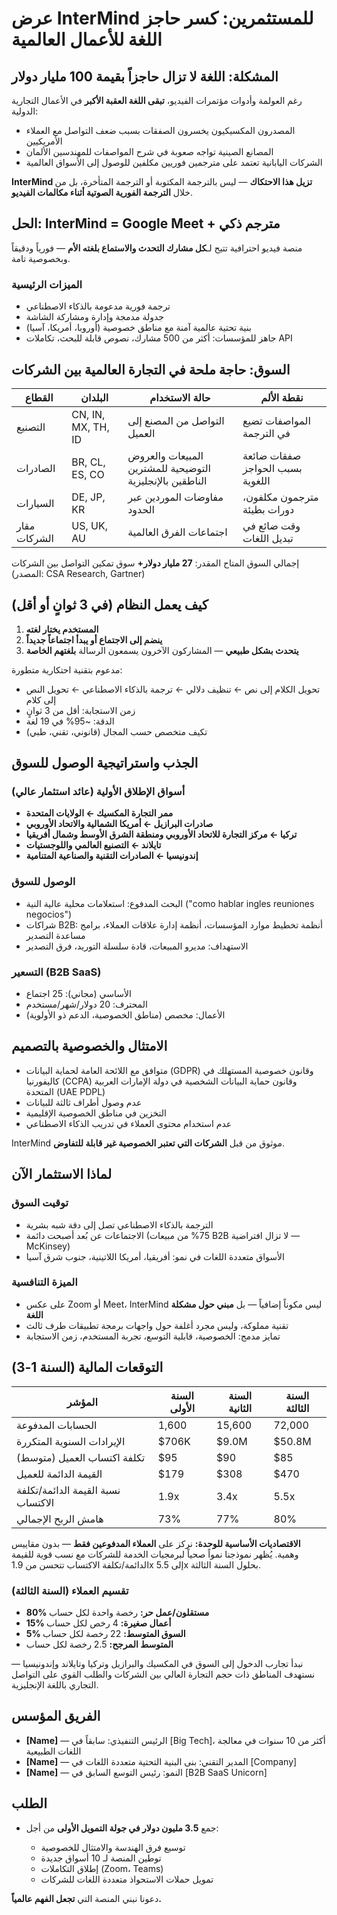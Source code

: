 # عرض InterMind للمستثمرين: كسر حاجز اللغة للأعمال العالمية <Badge type="success" text="محدث" />

## المشكلة: اللغة لا تزال حاجزاً بقيمة 100 مليار دولار

رغم العولمة وأدوات مؤتمرات الفيديو، **تبقى اللغة العقبة الأكبر** في الأعمال التجارية الدولية:

- المصدرون المكسيكيون يخسرون الصفقات بسبب ضعف التواصل مع العملاء الأمريكيين
- المصانع الصينية تواجه صعوبة في شرح المواصفات للمهندسين الألمان
- الشركات اليابانية تعتمد على مترجمين فوريين مكلفين للوصول إلى الأسواق العالمية

**InterMind تزيل هذا الاحتكاك** — ليس بالترجمة المكتوبة أو الترجمة المتأخرة، بل من خلال **الترجمة الفورية الصوتية أثناء مكالمات الفيديو**.

## الحل: InterMind = Google Meet + مترجم ذكي

منصة فيديو احترافية تتيح لـ**كل مشارك التحدث والاستماع بلغته الأم** — فورياً ودقيقاً وبخصوصية تامة.

### الميزات الرئيسية

- ترجمة فورية مدعومة بالذكاء الاصطناعي
- جدولة مدمجة وإدارة ومشاركة الشاشة
- بنية تحتية عالمية آمنة مع مناطق خصوصية (أوروبا، أمريكا، آسيا)
- جاهز للمؤسسات: أكثر من 500 مشارك، نصوص قابلة للبحث، تكاملات API

## السوق: حاجة ملحة في التجارة العالمية بين الشركات

| القطاع | البلدان | حالة الاستخدام | نقطة الألم |
| -------------- | ------------------ | ---------------------------------------- | ----------------------------------- |
| التصنيع | CN, IN, MX, TH, ID | التواصل من المصنع إلى العميل | المواصفات تضيع في الترجمة |
| الصادرات | BR, CL, ES, CO | المبيعات والعروض التوضيحية للمشترين الناطقين بالإنجليزية | صفقات ضائعة بسبب الحواجز اللغوية |
| السيارات | DE, JP, KR | مفاوضات الموردين عبر الحدود | مترجمون مكلفون، دورات بطيئة |
| مقار الشركات | US, UK, AU | اجتماعات الفرق العالمية | وقت ضائع في تبديل اللغات |

إجمالي السوق المتاح المقدر: **27 مليار دولار+** سوق تمكين التواصل بين الشركات (المصدر: CSA Research, Gartner)

## كيف يعمل النظام (في 3 ثوانٍ أو أقل)

1. **المستخدم يختار لغته**
2. **ينضم إلى الاجتماع أو يبدأ اجتماعاً جديداً**
3. **يتحدث بشكل طبيعي** — المشاركون الآخرون يسمعون الرسالة **بلغتهم الخاصة**

مدعوم بتقنية احتكارية متطورة:

- تحويل الكلام إلى نص ← تنظيف دلالي ← ترجمة بالذكاء الاصطناعي ← تحويل النص إلى كلام
- زمن الاستجابة: أقل من 3 ثوانٍ
- الدقة: ~95% في 19 لغة
- تكيف متخصص حسب المجال (قانوني، تقني، طبي)

## الجذب واستراتيجية الوصول للسوق

### أسواق الإطلاق الأولية (عائد استثمار عالي)

- **ممر التجارة المكسيك ← الولايات المتحدة**
- **صادرات البرازيل ← أمريكا الشمالية والاتحاد الأوروبي**
- **تركيا ← مركز التجارة للاتحاد الأوروبي ومنطقة الشرق الأوسط وشمال أفريقيا**
- **تايلاند ← التصنيع العالمي واللوجستيات**
- **إندونيسيا ← الصادرات التقنية والصناعية المتنامية**

### الوصول للسوق

- البحث المدفوع: استعلامات محلية عالية النية ("como hablar ingles reuniones negocios")
- شراكات B2B: أنظمة تخطيط موارد المؤسسات، أنظمة إدارة علاقات العملاء، برامج مساعدة التصدير
- الاستهداف: مديرو المبيعات، قادة سلسلة التوريد، فرق التصدير

### التسعير (B2B SaaS)

- الأساسي (مجاني): 25 اجتماع
- المحترف: 20 دولار/شهر/مستخدم
- الأعمال: مخصص (مناطق الخصوصية، الدعم ذو الأولوية)

## الامتثال والخصوصية بالتصميم

- متوافق مع اللائحة العامة لحماية البيانات (GDPR) وقانون خصوصية المستهلك في كاليفورنيا (CCPA) وقانون حماية البيانات الشخصية في دولة الإمارات العربية المتحدة (UAE PDPL)
- عدم وصول أطراف ثالثة للبيانات
- التخزين في مناطق الخصوصية الإقليمية
- عدم استخدام محتوى العملاء في تدريب الذكاء الاصطناعي

InterMind موثوق من قبل **الشركات التي تعتبر الخصوصية غير قابلة للتفاوض**.

## لماذا الاستثمار الآن

### توقيت السوق

- الترجمة بالذكاء الاصطناعي تصل إلى دقة شبه بشرية
- الاجتماعات عن بُعد أصبحت دائمة (75% من مبيعات B2B لا تزال افتراضية — McKinsey)
- الأسواق متعددة اللغات في نمو: أفريقيا، أمريكا اللاتينية، جنوب شرق آسيا

### الميزة التنافسية

- على عكس Zoom أو Meet، InterMind ليس مكوناً إضافياً — بل **مبني حول مشكلة اللغة**
- تقنية مملوكة، وليس مجرد أغلفة حول واجهات برمجة تطبيقات طرف ثالث
- تمايز مدمج: الخصوصية، قابلية التوسع، تجربة المستخدم، زمن الاستجابة

## التوقعات المالية (السنة 1-3)

| المؤشر | السنة الأولى | السنة الثانية | السنة الثالثة |
| --------------- | ------ | ------ | ------ |
| الحسابات المدفوعة | 1,600  | 15,600 | 72,000 |
| الإيرادات السنوية المتكررة | $706K  | $9.0M  | $50.8M |
| تكلفة اكتساب العميل (متوسط) | $95    | $90    | $85    |
| القيمة الدائمة للعميل | $179   | $308   | $470   |
| نسبة القيمة الدائمة/تكلفة الاكتساب | 1.9x   | 3.4x   | 5.5x   |
| هامش الربح الإجمالي | 73%    | 77%    | 80%    |

**الاقتصاديات الأساسية للوحدة:** نركز على **العملاء المدفوعين فقط** — بدون مقاييس وهمية. يُظهر نموذجنا نمواً صحياً لبرمجيات الخدمة للشركات مع نسب قوية للقيمة الدائمة/تكلفة الاكتساب تتحسن من 1.9x إلى 5.5x بحلول السنة الثالثة.

### تقسيم العملاء (السنة الثالثة)

- **80% مستقلون/عمل حر:** رخصة واحدة لكل حساب
- **15% أعمال صغيرة:** 4 رخص لكل حساب
- **5% السوق المتوسط:** 22 رخصة لكل حساب
- **المتوسط المرجح:** 2.5 رخصة لكل حساب

نبدأ تجارب الدخول إلى السوق في المكسيك والبرازيل وتركيا وتايلاند وإندونيسيا — نستهدف المناطق ذات حجم التجارة العالي بين الشركات والطلب القوي على التواصل التجاري باللغة الإنجليزية.

## الفريق المؤسس

- **[Name]** — الرئيس التنفيذي: سابقاً في [Big Tech]، أكثر من 10 سنوات في معالجة اللغات الطبيعية
- **[Name]** — المدير التقني: بنى البنية التحتية متعددة اللغات في [Company]
- **[Name]** — النمو: رئيس التوسع السابق في [B2B SaaS Unicorn]

## الطلب

- جمع **3.5 مليون دولار في جولة التمويل الأولى** من أجل:

  - توسيع فرق الهندسة والامتثال للخصوصية
  - توطين المنصة لـ 10 أسواق جديدة
  - إطلاق التكاملات (Zoom، Teams)
  - تمويل حملات الاستحواذ متعددة اللغات للشركات

دعونا نبني المنصة التي **تجعل الفهم عالمياً.**